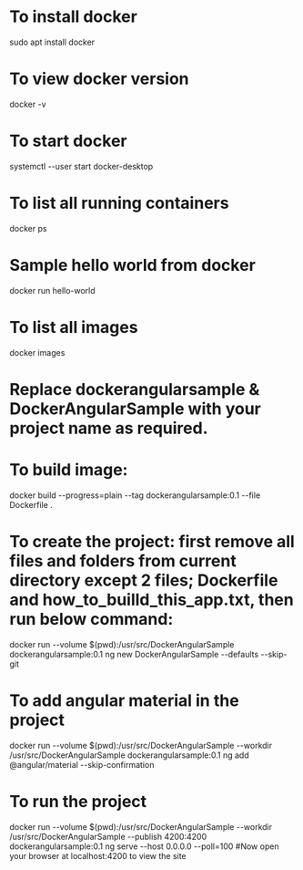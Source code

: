 # To install docker
sudo apt install docker

# To view docker version
docker -v

# To start docker
systemctl --user start docker-desktop

# To list all running containers
docker ps

# Sample hello world from docker
docker run hello-world

# To list all images
docker images

# Replace dockerangularsample & DockerAngularSample with your project name as required. 

# To build image:
docker build --progress=plain --tag dockerangularsample:0.1 --file Dockerfile . 

# To create the project: first remove all files and folders from current directory except 2 files; Dockerfile and how_to_builld_this_app.txt, then run below command:
docker run --volume $(pwd):/usr/src/DockerAngularSample dockerangularsample:0.1 ng new DockerAngularSample --defaults --skip-git

# To add angular material in the project
docker run --volume $(pwd):/usr/src/DockerAngularSample --workdir /usr/src/DockerAngularSample dockerangularsample:0.1 ng add @angular/material --skip-confirmation

# To run the project
docker run --volume $(pwd):/usr/src/DockerAngularSample --workdir /usr/src/DockerAngularSample --publish 4200:4200 dockerangularsample:0.1 ng serve --host 0.0.0.0 --poll=100
#Now open your browser at localhost:4200 to view the site
